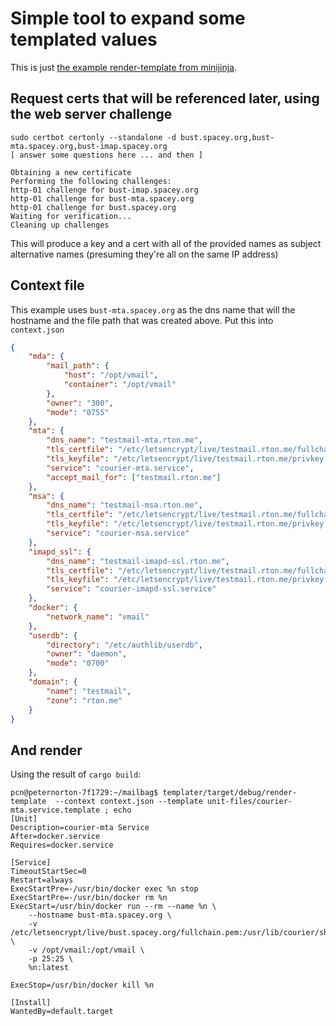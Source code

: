 # Simple tool to expand some templated values

This is just [the example render-template from minijinja](https://github.com/mitsuhiko/minijinja/tree/main/examples/render-template).

## Request certs that will be referenced later, using the web server challenge

```
sudo certbot certonly --standalone -d bust.spacey.org,bust-mta.spacey.org,bust-imap.spacey.org
[ answer some questions here ... and then ]

Obtaining a new certificate
Performing the following challenges:
http-01 challenge for bust-imap.spacey.org
http-01 challenge for bust-mta.spacey.org
http-01 challenge for bust.spacey.org
Waiting for verification...
Cleaning up challenges

```

This will produce a key and a cert with all of the provided names as
subject alternative names (presuming they're all on the same IP address)

## Context file

This example uses `bust-mta.spacey.org` as the dns name that will the hostname
and the file path that was created above. Put this into `context.json`

```json
{
    "mda": {
        "mail_path": {
            "host": "/opt/vmail",
            "container": "/opt/vmail"
        },
        "owner": "300",
        "mode": "0755"
    },
    "mta": {
        "dns_name": "testmail-mta.rton.me",
        "tls_certfile": "/etc/letsencrypt/live/testmail.rton.me/fullchain.pem",
        "tls_keyfile": "/etc/letsencrypt/live/testmail.rton.me/privkey.pem",
        "service": "courier-mta.service",
        "accept_mail_for": ["testmail.rton.me"]
    },
    "msa": {
        "dns_name": "testmail-msa.rton.me",
        "tls_certfile": "/etc/letsencrypt/live/testmail.rton.me/fullchain.pem",
        "tls_keyfile": "/etc/letsencrypt/live/testmail.rton.me/privkey.pem",
        "service": "courier-msa.service"
    },
    "imapd_ssl": {
        "dns_name": "testmail-imapd-ssl.rton.me",
        "tls_certfile": "/etc/letsencrypt/live/testmail.rton.me/fullchain.pem",
        "tls_keyfile": "/etc/letsencrypt/live/testmail.rton.me/privkey.pem",
        "service": "courier-imapd-ssl.service"
    },
    "docker": {
        "network_name": "vmail"
    },
    "userdb": {
        "directory": "/etc/authlib/userdb",
        "owner": "daemon",
        "mode": "0700"
    },
    "domain": {
        "name": "testmail",
        "zone": "rton.me"
    }
}
```

## And render
Using the result of `cargo build`:

```
pcn@peternorton-7f1729:~/mailbag$ templater/target/debug/render-template  --context context.json --template unit-files/courier-mta.service.template ; echo
[Unit]
Description=courier-mta Service
After=docker.service
Requires=docker.service

[Service]
TimeoutStartSec=0
Restart=always
ExecStartPre=-/usr/bin/docker exec %n stop
ExecStartPre=-/usr/bin/docker rm %n
ExecStart=/usr/bin/docker run --rm --name %n \
    --hostname bust-mta.spacey.org \
    -v /etc/letsencrypt/live/bust.spacey.org/fullchain.pem:/usr/lib/courier/share/esmtpd.pem \
    -v /opt/vmail:/opt/vmail \
    -p 25:25 \
    %n:latest

ExecStop=/usr/bin/docker kill %n

[Install]
WantedBy=default.target
```

